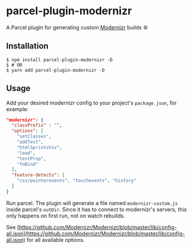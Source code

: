 # parcel-plugin-modernizr
A Parcel plugin for generating custom [Modernizr](https://github.com/Modernizr/Modernizr) builds ⚙️

## Installation
```shell
$ npm install parcel-plugin-modernizr -D
$ # OR
$ yarn add parcel-plugin-modernizr -D
```
## Usage
Add your desired modernizr config to your project's `package.json`, for example:

```json
"modernizr": {
  "classPrefix" : "",
  "options": [
    "setClasses",
    "addTest",
    "html5printshiv",
    "load",
    "testProp",
    "fnBind"
  ],
  "feature-detects": [
    "css/pointerevents", "touchevents", "history"
  ]
}
```
Run parcel. The plugin will generate a file named `modernizr-custom.js` inside parcel's `outDir`. Since it has to connect to modernizr's servers, this only happens on first run, not on watch rebuilds.

See [https://github.com/Modernizr/Modernizr/blob/master/lib/config-all.json](https://github.com/Modernizr/Modernizr/blob/master/lib/config-all.json) for all available options.
